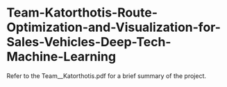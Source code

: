 # Team-Katorthotis-Route-Optimization-and-Visualization-for-Sales-Vehicles-Deep-Tech-Machine-Learning


Refer to the Team__Katorthotis.pdf for a brief summary of the project. 
